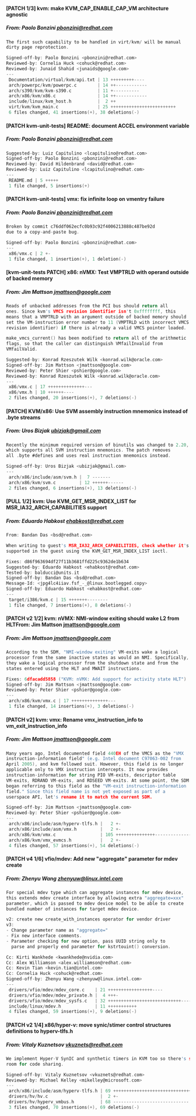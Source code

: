#### [PATCH 1/3] kvm: make KVM_CAP_ENABLE_CAP_VM architecture agnostic
##### From: Paolo Bonzini <pbonzini@redhat.com>

```c
The first such capability to be handled in virt/kvm/ will be manual
dirty page reprotection.

Signed-off-by: Paolo Bonzini <pbonzini@redhat.com>
Reviewed-by: Cornelia Huck <cohuck@redhat.com>
Reviewed-by: Junaid Shahid <junaids@google.com>
---
 Documentation/virtual/kvm/api.txt | 13 +++++++++----
 arch/powerpc/kvm/powerpc.c        | 14 ++------------
 arch/s390/kvm/kvm-s390.c          | 11 +----------
 arch/x86/kvm/x86.c                | 14 ++------------
 include/linux/kvm_host.h          |  2 ++
 virt/kvm/kvm_main.c               | 25 +++++++++++++++++++++++++
 6 files changed, 41 insertions(+), 38 deletions(-)

```
#### [PATCH kvm-unit-tests] README: document ACCEL environment variable
##### From: Paolo Bonzini <pbonzini@redhat.com>

```c
Suggested-by: Luiz Capitulino <lcapitulino@redhat.com>
Signed-off-by: Paolo Bonzini <pbonzini@redhat.com>
Reviewed-by: David Hildenbrand <david@redhat.com>
Reviewed-by: Luiz Capitulino <lcapitulino@redhat.com>
---
 README.md | 5 +++++
 1 file changed, 5 insertions(+)

```
#### [PATCH kvm-unit-tests] vmx: fix infinite loop on vmentry failure
##### From: Paolo Bonzini <pbonzini@redhat.com>

```c
Broken by commit c76ddf062ecfc0b93c92f4006213888c487be92d
due to a copy-and-paste bug.

Signed-off-by: Paolo Bonzini <pbonzini@redhat.com>
---
 x86/vmx.c | 2 +-
 1 file changed, 1 insertion(+), 1 deletion(-)

```
#### [kvm-unit-tests PATCH] x86: nVMX: Test VMPTRLD with operand outside of backed memory
##### From: Jim Mattson <jmattson@google.com>

```c
Reads of unbacked addresses from the PCI bus should return all
ones. Since kvm's VMCS revision identifier isn't 0xffffffff, this
means that a VMPTRLD with an argument outside of backed memory should
set the VM-instruction error number to 11 (VMPTRLD with incorrect VMCS
revision identifier) if there is already a valid VMCS pointer loaded.

make_vmcs_current() has been modified to return all of the arithmetic
flags, so that the caller can distinguish VMfailInvalid from
VMfailValid.

Suggested-by: Konrad Rzeszutek Wilk <konrad.wilk@oracle.com>
Signed-off-by: Jim Mattson <jmattson@google.com>
Reviewed-by: Peter Shier <pshier@google.com>
Reviewed-by: Konrad Rzeszutek Wilk <konrad.wilk@oracle.com>
---
 x86/vmx.c | 17 ++++++++++++++---
 x86/vmx.h | 10 ++++++----
 2 files changed, 20 insertions(+), 7 deletions(-)

```
#### [PATCH] KVM/x86: Use SVM assembly instruction mnemonics instead of .byte streams
##### From: Uros Bizjak <ubizjak@gmail.com>

```c
Recently the minimum required version of binutils was changed to 2.20,
which supports all SVM instruction mnemonics. The patch removes
all .byte #defines and uses real instruction mnemonics instead.

Signed-off-by: Uros Bizjak <ubizjak@gmail.com>
---
 arch/x86/include/asm/svm.h |  7 -------
 arch/x86/kvm/svm.c         | 12 ++++++------
 2 files changed, 6 insertions(+), 13 deletions(-)

```
#### [PULL 1/2] kvm: Use KVM_GET_MSR_INDEX_LIST for MSR_IA32_ARCH_CAPABILITIES support
##### From: Eduardo Habkost <ehabkost@redhat.com>

```c
From: Bandan Das <bsd@redhat.com>

When writing to guest's MSR_IA32_ARCH_CAPABILITIES, check whether it's
supported in the guest using the KVM_GET_MSR_INDEX_LIST ioctl.

Fixes: d86f963694df27f11b3681ffd225c9362de1b634
Suggested-by: Eduardo Habkost <ehabkost@redhat.com>
Tested-by: balducci@units.it
Signed-off-by: Bandan Das <bsd@redhat.com>
Message-Id: <jpg4lc4iiav.fsf_-_@linux.bootlegged.copy>
Signed-off-by: Eduardo Habkost <ehabkost@redhat.com>
---
 target/i386/kvm.c | 15 +++++++--------
 1 file changed, 7 insertions(+), 8 deletions(-)

```
#### [PATCH v2 1/2] kvm: nVMX: NMI-window exiting should wake L2 from HLTFrom: Jim Mattson <jmattson@google.com>
##### From: Jim Mattson <jmattson@google.com>

```c
According to the SDM, "NMI-window exiting" VM-exits wake a logical
processor from the same inactive states as would an NMI. Specifically,
they wake a logical processor from the shutdown state and from the
states entered using the HLT and MWAIT instructions.

Fixes: 6dfacadd5858 ("KVM: nVMX: Add support for activity state HLT")
Signed-off-by: Jim Mattson <jmattson@google.com>
Reviewed-by: Peter Shier <pshier@google.com>
---
 arch/x86/kvm/vmx.c | 17 ++++++++++++++---
 1 file changed, 14 insertions(+), 3 deletions(-)

```
#### [PATCH v2] kvm: vmx: Rename vmx_instruction_info to vm_exit_instruction_info
##### From: Jim Mattson <jmattson@google.com>

```c
Many years ago, Intel documented field 440EH of the VMCS as the "VMX
instruction-information field" (e.g. Intel document C97063-002 from
April 2005), and kvm followed suit. However, this field is no longer
applicable only to VMX instruction intercepts. It now provides
instruction-information for string PIO VM-exits, descriptor table
VM-exits, RDRAND VM-exits, and RDSEED VM-exits. At some point, the SDM
began referring to this field as the "VM-exit instruction-information
field." Since this field name is not yet exposed as part of a
userspace API, let's rename it to match the current SDM.

Signed-off-by: Jim Mattson <jmattson@google.com>
Reviewed-by: Peter Shier <pshier@google.com>
---
 arch/x86/include/asm/hyperv-tlfs.h |   2 +-
 arch/x86/include/asm/vmx.h         |   2 +-
 arch/x86/kvm/vmx.c                 | 105 +++++++++++++++--------------
 arch/x86/kvm/vmx_evmcs.h           |   2 +-
 4 files changed, 57 insertions(+), 54 deletions(-)

```
#### [PATCH v4 1/6] vfio/mdev: Add new "aggregate" parameter for mdev create
##### From: Zhenyu Wang <zhenyuw@linux.intel.com>

```c
For special mdev type which can aggregate instances for mdev device,
this extends mdev create interface by allowing extra "aggregate=xxx"
parameter, which is passed to mdev device model to be able to create
bundled number of instances for target mdev device.

v2: create new create_with_instances operator for vendor driver
v3:
- Change parameter name as "aggregate="
- Fix new interface comments.
- Parameter checking for new option, pass UUID string only to
  parse and properly end parameter for kstrtouint() conversion.

Cc: Kirti Wankhede <kwankhede@nvidia.com>
Cc: Alex Williamson <alex.williamson@redhat.com>
Cc: Kevin Tian <kevin.tian@intel.com>
Cc: Cornelia Huck <cohuck@redhat.com>
Signed-off-by: Zhenyu Wang <zhenyuw@linux.intel.com>
---
 drivers/vfio/mdev/mdev_core.c    | 21 +++++++++++++++++----
 drivers/vfio/mdev/mdev_private.h |  4 +++-
 drivers/vfio/mdev/mdev_sysfs.c   | 32 ++++++++++++++++++++++++++++----
 include/linux/mdev.h             | 11 +++++++++++
 4 files changed, 59 insertions(+), 9 deletions(-)

```
#### [PATCH v2 1/4] x86/hyper-v: move synic/stimer control structures definitions to hyperv-tlfs.h
##### From: Vitaly Kuznetsov <vkuznets@redhat.com>

```c
We implement Hyper-V SynIC and synthetic timers in KVM too so there's some
room for code sharing.

Signed-off-by: Vitaly Kuznetsov <vkuznets@redhat.com>
Reviewed-by: Michael Kelley <mikelley@microsoft.com>
---
 arch/x86/include/asm/hyperv-tlfs.h | 69 ++++++++++++++++++++++++++++++
 drivers/hv/hv.c                    |  2 +-
 drivers/hv/hyperv_vmbus.h          | 68 -----------------------------
 3 files changed, 70 insertions(+), 69 deletions(-)

```
